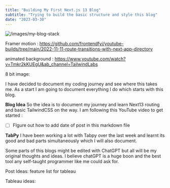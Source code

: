 ```yaml
---
title: "Building My First Next.js 13 Blog"
subtitle: "Trying to build the basic structure and style this blog"
date: "2023-03-30"
---
```



![/images/my-blog-stack](/images/my-blog-stack.jpg)

Framer motion : https://github.com/frontendfyi/youtube-builds/tree/main/2022-11-11-route-transitions-with-next-app-directory

animated background : https://www.youtube.com/watch?v=Tmkr2kKUEgU&ab_channel=TailwindLabs

8 bit image: 

I have decided to document my coding journey and see where this takes me. As a start I am going to document everything I do which starts with this blog. 

**Blog Idea**
So the idea is to document my journey and learn Next13 routing and basic TailwindCSS  on the way. I am following this YouTube video to get started :

- [ ] FIgure out how to add date of post in this markdown file

**TabPy**
I have been working a lot with Tabpy over the last week and learnt its good and bad parts simultaneously which I will also document.

Some parts of this blogs might be edited with ChatGPT but all will be my original thoughts and ideas. I believe chatGPT is a huge boon and the best tool any self-taught programmer like me could ask for. 

Post Ideas:
feature list for tableau

Tableau ideas:

